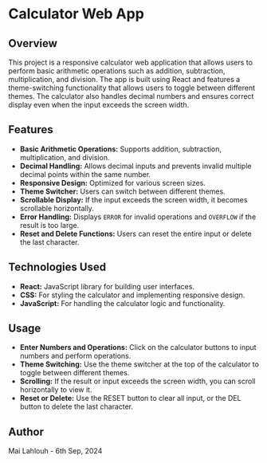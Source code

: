 # Calculator Web App

## Overview

This project is a responsive calculator web application that allows users to perform basic arithmetic operations such as addition, subtraction, multiplication, and division. The app is built using React and features a theme-switching functionality that allows users to toggle between different themes. The calculator also handles decimal numbers and ensures correct display even when the input exceeds the screen width.

## Features

- **Basic Arithmetic Operations:** Supports addition, subtraction, multiplication, and division.
- **Decimal Handling:** Allows decimal inputs and prevents invalid multiple decimal points within the same number.
- **Responsive Design:** Optimized for various screen sizes.
- **Theme Switcher:** Users can switch between different themes.
- **Scrollable Display:** If the input exceeds the screen width, it becomes scrollable horizontally.
- **Error Handling:** Displays `ERROR` for invalid operations and `OVERFLOW` if the result is too large.
- **Reset and Delete Functions:** Users can reset the entire input or delete the last character.

## Technologies Used

- **React:** JavaScript library for building user interfaces.
- **CSS:** For styling the calculator and implementing responsive design.
- **JavaScript:** For handling the calculator logic and functionality.
  
## Usage

- **Enter Numbers and Operations:** Click on the calculator buttons to input numbers and perform operations.
- **Theme Switching:** Use the theme switcher at the top of the calculator to toggle between different themes.
- **Scrolling:** If the result or input exceeds the screen width, you can scroll horizontally to view it.
- **Reset or Delete:** Use the RESET button to clear all input, or the DEL button to delete the last character.

  
## Author
Mai Lahlouh - 6th Sep, 2024
